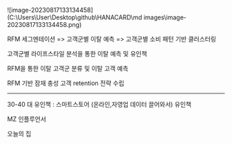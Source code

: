 ![image-20230817133134458](C:\Users\User\Desktop\github\HANACARD\md images\image-20230817133134458.png)





RFM 세그멘테이션 => 고객군별 이탈 예측 => 고객군별 소비 패턴 기반 클러스터링



고객군별 라이프스타일 분석을 통한 이탈 예측 및 유인책

RFM을 통한 이탈 고객군 분류 및 이탈 고객 예측 

RFM 기반 잠재 충성 고객 retention 전략 수립





----





30-40 대 유인책 : 스마트스토어 (온라인,자영업 데이터 끌어와서) 유인책



MZ 인플루언서 



오늘의 집

